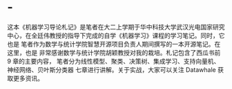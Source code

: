 # -
这本《机器学习导论札记》是笔者在大二上学期于华中科技大学武汉光电国家研究 中心，在全廷伟教授的指导下完成的自学《机器学习》课程的学习笔记。同时，它也是 笔者作为数学与统计学院智慧开源项目负责人期间撰写的一本开源笔记。在这里，也是 非常感谢数学与统计学院胡颖教授对我的栽培。札记包含了西瓜书前 9 章的主要内容， 笔者分为线性模型、聚类、决策树、集成学习、支持向量机、神经网络、贝叶斯分类器 七章进行讲解。关于实战，大家可以关注 Datawhale 获取更多资讯。
